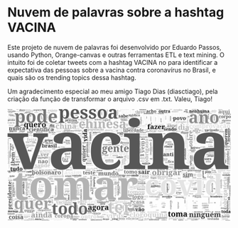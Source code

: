 # Nuvem de palavras sobre a hashtag VACINA

Este projeto de nuvem de palavras foi desenvolvido por Eduardo Passos, usando Python, Orange-canvas e outras ferramentas ETL e text mining. O intuito foi de coletar tweets com a hashtag VACINA no para identificar a expectativa das pessoas sobre a vacina contra coronavírus no Brasil, e quais são os trending topics dessa hashtag.

Um agradecimento especial ao meu amigo Tiago Dias (diasctiago), pela criação da função de transformar o arquivo .csv em .txt.
Valeu, Tiago!

<img src="export/word_cloud1.png">

